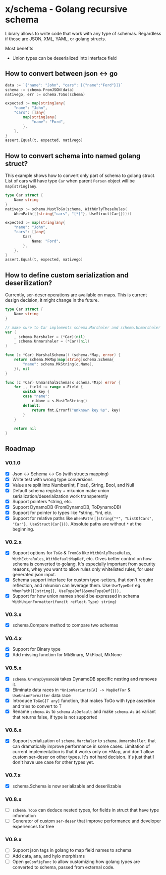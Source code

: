 # x/schema - Golang recursive schema
Library allows to write code that work with any type of schemas.
Regardless if those are JSON, XML, YAML, or golang structs.

Most benefits
- Union types can be deserialized into interface field

## How to convert between json <-> go
```go
data := `{"name": "John", "cars": [{"name":"Ford"}]}`
schema := schema.FromJSON(data)
nativego, err := schema.ToGo(schema)

expected := map[string]any{
    "name": "John",
    "cars": []any{
        map[string]any{
            "name": "Ford",
        },
    },
}
assert.Equal(t, expected, nativego)
```

## How to convert schema into named golang struct?
This example shows how to convert only part of schema to golang struct.
List of cars will have type `Car` when parent `Person` object will be `map[string]any`.
```go
type Car struct {
    Name string
}
nativego := schema.MustToGo(schema, WithOnlyTheseRules(
	WhenPath([]string{"cars", "[*]"}, UseStruct(Car{}))))

expected := map[string]any{
    "name": "John",
    "cars": []any{
        Car{
            Name: "Ford",
        },
    },
}
assert.Equal(t, expected, nativego)
```

## How to define custom serialization and deserilization?
Currently, ser-deser operations are available on maps.
This is current design decision, it might change in the future.

```go
type Car struct {
    Name string
}

// make sure to Car implements schema.Marshaler and schema.Unmarshaler
var (
	_ schema.Marshaler = (*Car)(nil)
    _ schema.Unmarshaler = (*Car)(nil)
)

func (c *Car) MarshalSchema() (schema.*Map, error) {
    return schema.MkMap(map[string]schema.Schema{
        "name": schema.MkString(c.Name),
    }), nil
}

func (c *Car) UnmarshalSchema(x schema.*Map) error {
    for _, field := range x.Field {
        switch key {
        case "name":
            c.Name = s.MustToString()
        default:
            return fmt.Errorf("unknown key %s", key)
        }
    }
	
    return nil
}
```

## Roadmap
### V0.1.0
- [x] Json <-> Schema <-> Go (with structs mapping)
- [x] Write test with wrong type conversions
- [x] Value are split into Number(Int, Float), String, Bool, and Null
- [x] Default schema registry + mkunion make union serialization/deserialization work transperently
- [x] Support pointers *string, etc.
- [x] Support DynamoDB (FromDynamoDB, ToDynamoDB)
- [x] Support for pointer to types like *string, *int, etc.
- [x] Support for relative paths like `WhenPath([]string{"*", "ListOfCars", "Car"}, UseStruct(Car{}))`. 
      Absolute paths are without `*` at the beginning.
 
### V0.2.x
- [x] Support options for `ToGo` & `FromGo` like `WithOnlyTheseRules`, `WithExtraRules`, `WithDefaultMapDef`, etc. 
      Gives better control on how schema is converted to golang.
      It's especially important from security reasons, whey you want to allow rules only whitelisted rules, for user generated json input.
- [x] Schema support interface for custom type-setters, that don't require reflection, and mkunion can leverage them. Use `UseTypeDef` eg. `WhenPath([]string{}, UseTypeDef(&someTypeDef{})),`
- [x] Support for how union names should be expressed in schema `WithUnionFormatter(func(t reflect.Type) string)`

### V0.3.x
- [x] schema.Compare method to compare two schemas

### V0.4.x
- [x] Support for Binary type
- [x] Add missing function for MkBinary, MkFloat, MkNone

### V0.5.x
- [x] `schema.UnwrapDynamoDB` takes DynamoDB specific nesting and removes it.
- [x] Eliminate data races in `*UnionVariants[A] -> MapDefFor` & `UseUnionFormatter` data race
- [x] Introduce `ToGoG[T any]` function, that makes ToGo with type assertion and tries to convert to T
- [x] Rename `schema.As` to `schema.AsDefault` and make `schema.As` as variant that returns false, if type is not supported

### V0.6.x
- [x] Support serialization of `schema.Marchaler` to `schema.Unmarshaller`, that can dramatically improve performance in some cases.
      Limitation of current implementation is that it works only on *Map, and don't allow custom ser-deser on other types.
      It's not hard decision. It's just that I don't have use case for other types yet.

### V0.7.x
- [x] schema.Schema is now serializable and deserilizable

### V0.8.x
- [ ] `schema.ToGo` can deduce nested types, for fields in struct that have type information
- [ ] Generator of custom `ser-deser` that improve performance and developer experiences for free

### V0.9.x
- [ ] Support json tags in golang to map field names to schema
- [ ] Add cata, ana, and hylo morphisms
- [ ] Open `goConfigFunc` to allow customizing how golang types are converted to schema, passed from external code.
